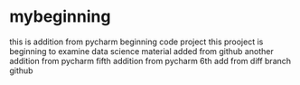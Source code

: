 # mybeginning
this is addition from pycharm
beginning code project
this prooject is beginning to examine data science material
added from github
another addition from pycharm
fifth addition from pycharm
6th add from diff branch github
